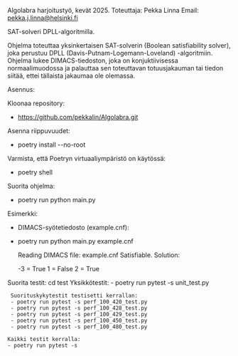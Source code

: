 Algolabra harjoitustyö, kevät 2025.
Toteuttaja: Pekka Linna
Email:      pekka.j.linna@helsinki.fi


SAT-solveri DPLL-algoritmilla.

Ohjelma toteuttaa yksinkertaisen SAT-solverin (Boolean satisfiability solver), joka perustuu DPLL (Davis-Putnam-Logemann-Loveland) -algoritmiin.
Ohjelma lukee DIMACS-tiedoston, joka on konjuktiivisessa normaalimuodossa ja palauttaa sen toteuttavan totuusjakauman tai tiedon siitää, ettei tällaista jakaumaa ole olemassa.

Asennus:

Kloonaa repository: 
- https://github.com/pekkalin/Algolabra.git

Asenna riippuvuudet: 
- poetry install --no-root

Varmista, että Poetryn virtuaaliympäristö on käytössä: 
- poetry shell

Suorita ohjelma:
- poetry run python main.py <DIMACS-tiedosto>

Esimerkki:
- DIMACS-syötetiedosto (example.cnf):

- poetry run python main.py example.cnf

    Reading DIMACS file: example.cnf
    Satisfiable. Solution:

    -3 = True
    1 = False
    2 = True

Suorita testit:
cd test
     Yksikkötestit:
     - poetry run pytest -s unit_test.py

     Suorituskykytestit testisetti kerrallan:
     - poetry run pytest -s perf_100_420_test.py
     - poetry run pytest -s perf_100_428_test.py
     - poetry run pytest -s perf_100_429_test.py
     - poetry run pytest -s perf_100_450_test.py
     - poetry run pytest -s perf_100_480_test.py

    Kaikki testit kerralla:
    - poetry run pytest -s





